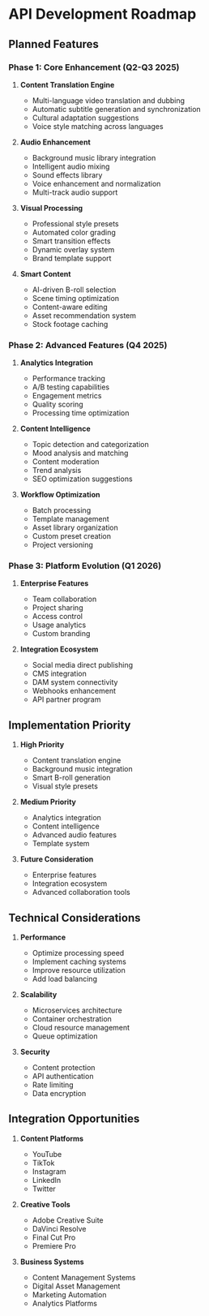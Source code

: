 # API Development Roadmap

## Planned Features

### Phase 1: Core Enhancement (Q2-Q3 2025)
1. **Content Translation Engine**
   - Multi-language video translation and dubbing
   - Automatic subtitle generation and synchronization
   - Cultural adaptation suggestions
   - Voice style matching across languages

2. **Audio Enhancement**
   - Background music library integration
   - Intelligent audio mixing
   - Sound effects library
   - Voice enhancement and normalization
   - Multi-track audio support

3. **Visual Processing**
   - Professional style presets
   - Automated color grading
   - Smart transition effects
   - Dynamic overlay system
   - Brand template support

4. **Smart Content**
   - AI-driven B-roll selection
   - Scene timing optimization
   - Content-aware editing
   - Asset recommendation system
   - Stock footage caching

### Phase 2: Advanced Features (Q4 2025)
1. **Analytics Integration**
   - Performance tracking
   - A/B testing capabilities
   - Engagement metrics
   - Quality scoring
   - Processing time optimization

2. **Content Intelligence**
   - Topic detection and categorization
   - Mood analysis and matching
   - Content moderation
   - Trend analysis
   - SEO optimization suggestions

3. **Workflow Optimization**
   - Batch processing
   - Template management
   - Asset library organization
   - Custom preset creation
   - Project versioning

### Phase 3: Platform Evolution (Q1 2026)
1. **Enterprise Features**
   - Team collaboration
   - Project sharing
   - Access control
   - Usage analytics
   - Custom branding

2. **Integration Ecosystem**
   - Social media direct publishing
   - CMS integration
   - DAM system connectivity
   - Webhooks enhancement
   - API partner program

## Implementation Priority

1. **High Priority**
   - Content translation engine
   - Background music integration
   - Smart B-roll generation
   - Visual style presets

2. **Medium Priority**
   - Analytics integration
   - Content intelligence
   - Advanced audio features
   - Template system

3. **Future Consideration**
   - Enterprise features
   - Integration ecosystem
   - Advanced collaboration tools

## Technical Considerations

1. **Performance**
   - Optimize processing speed
   - Implement caching systems
   - Improve resource utilization
   - Add load balancing

2. **Scalability**
   - Microservices architecture
   - Container orchestration
   - Cloud resource management
   - Queue optimization

3. **Security**
   - Content protection
   - API authentication
   - Rate limiting
   - Data encryption

## Integration Opportunities

1. **Content Platforms**
   - YouTube
   - TikTok
   - Instagram
   - LinkedIn
   - Twitter

2. **Creative Tools**
   - Adobe Creative Suite
   - DaVinci Resolve
   - Final Cut Pro
   - Premiere Pro

3. **Business Systems**
   - Content Management Systems
   - Digital Asset Management
   - Marketing Automation
   - Analytics Platforms
